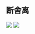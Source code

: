 ## 断舍离

![](https://i.loli.net/2018/05/23/5b051220d663a.png)
![](https://i.loli.net/2018/05/23/5b051221e41dc.png)